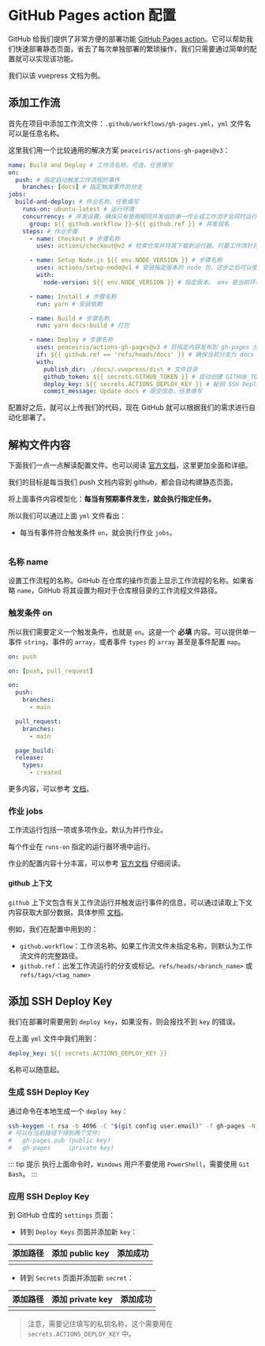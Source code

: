 # GitHub Pages action 配置

GitHub 给我们提供了非常方便的部署功能 [GitHub Pages action](https://github.com/marketplace/actions/github-pages-action)。它可以帮助我们快速部署静态页面，省去了每次单独部署的繁琐操作，我们只需要通过简单的配置就可以实现该功能。

我们以该 vuepress 文档为例。

## 添加工作流

首先在项目中添加工作流文件：`.github/workflows/gh-pages.yml`，`yml` 文件名可以是任意名称。

这里我们用一个比较通用的解决方案 `peaceiris/actions-gh-pages@v3`：

```yml
name: Build and Deploy # 工作流名称。可选，任意填写
on:
  push: # 指定自动触发工作流程的事件
    branches: [docs] # 指定触发事件的分支
jobs:
  build-and-deploy: # 作业名称。任意填写
    runs-on: ubuntu-latest # 运行环境
    concurrency: # 并发设置。确保只有使用相同并发组的单一作业或工作流才会同时运行
      group: ${{ github.workflow }}-${{ github.ref }} # 并发组名
    steps: # 作业步骤
      - name: Checkout # 步骤名称
        uses: actions/checkout@v2 # 检索仓库并将其下载到运行器。只要工作流针对仓库的代码运行，都必须使用检出操作

      - name: Setup Node.js ${{ env.NODE_VERSION }} # 步骤名称
        uses: actions/setup-node@v1 # 安装指定版本的 node 包。这步之后可以使用 npm 命令
        with:
          node-version: ${{ env.NODE_VERSION }} # 指定版本。 env 是当前环境变量，它随作业步骤改变而改变

      - name: Install # 步骤名称
        run: yarn # 安装依赖

      - name: Build # 步骤名称
        run: yarn docs:build # 打包

      - name: Deploy # 步骤名称
        uses: peaceiris/actions-gh-pages@v3 # 将指定内容发布到 gh-pages 分支
        if: ${{ github.ref == 'refs/heads/docs' }} # 确保当前分支为 docs 才执行下面内容
        with:
          publish_dir: ./docs/.vuepress/dist # 文件目录
          github_token: ${{ secrets.GITHUB_TOKEN }} # 自动创建 GITHUB_TOKEN
          deploy_key: ${{ secrets.ACTIONS_DEPLOY_KEY }} # 秘钥 SSH Deploy Key。生成和配置方法看下面
          commit_message: Update docs # 提交信息，任意填写
```

配置好之后，就可以上传我们的代码，现在 GitHub 就可以根据我们的需求进行自动化部署了。

## 解构文件内容

下面我们一点一点解读配置文件。也可以阅读 [官方文档](https://docs.github.com/cn/actions/learn-github-actions/workflow-syntax-for-github-actions)，这里更加全面和详细。

我们的目标是每当我们 push 文档内容到 github，都会自动构建静态页面。

将上面事件内容模型化：**每当有预期事件发生，就会执行指定任务。**

所以我们可以通过上面 `yml` 文件看出：

- 每当有事件符合触发条件 `on`，就会执行作业 `jobs`。

<img :src="$withBase('/assets/pic/overview-actions-simple.png')" alt="">

### 名称 name

设置工作流程的名称。GitHub 在仓库的操作页面上显示工作流程的名称。如果省略 `name`，GitHub 将其设置为相对于仓库根目录的工作流程文件路径。

### 触发条件 on

所以我们需要定义一个触发条件，也就是 `on`。这是一个 **必填** 内容。可以提供单一事件 `string`，事件的 `array`，或者事件 `types` 的 `array` 甚至是事件配置 `map`。

```yml
on: push

on: [push, pull_request]

on:
  push:
    branches:
      - main

  pull_request:
    branches:
      - main

  page_build:
  release:
    types:
      - created
```

更多内容，可以参考 [文档](https://docs.github.com/cn/actions/learn-github-actions/events-that-trigger-workflows)。

### 作业 jobs

工作流运行包括一项或多项作业。默认为并行作业。

每个作业在 `runs-on` 指定的运行器环境中运行。

作业的配置内容十分丰富，可以参考 [官方文档](https://docs.github.com/cn/actions/learn-github-actions/workflow-syntax-for-github-actions#jobs) 仔细阅读。

#### github 上下文

`github` 上下文包含有关工作流运行并触发运行事件的信息，可以通过读取上下文内容获取大部分数据。具体参照 [文档](https://docs.github.com/en/actions/learn-github-actions/contexts#github-context)。

例如，我们在配置中用到的：

- `github.workflow`：工作流名称。如果工作流文件未指定名称，则默认为工作流文件的完整路径。
- `github.ref`：出发工作流运行的分支或标记。`refs/heads/<branch_name>` 或 `refs/tags/<tag_name>`

## 添加 SSH Deploy Key

我们在部署时需要用到 `deploy key`，如果没有，则会报找不到 `key` 的错误。

在上面 `yml` 文件中我们用到：

```yml
deploy_key: ${{ secrets.ACTIONS_DEPLOY_KEY }}
```

名称可以随意起。

### 生成 SSH Deploy Key

通过命令在本地生成一个 `deploy key`：

```sh
ssh-keygen -t rsa -b 4096 -C "$(git config user.email)" -f gh-pages -N ""
# 可以在当前路径下得到两个文件:
#   gh-pages.pub (public key)
#   gh-pages     (private key)
```

::: tip 提示
执行上面命令时，`Windows` 用户不要使用 `PowerShell`，需要使用 `Git Bash`。
:::

### 应用 SSH Deploy Key

到 GitHub 仓库的 `settings` 页面：

- 转到 `Deploy Keys` 页面并添加新 `key`：

|                                                                            添加路径                                                                            |                                                                        添加 public key                                                                         |                                                                            添加成功                                                                            |
| :------------------------------------------------------------------------------------------------------------------------------------------------------------: | :------------------------------------------------------------------------------------------------------------------------------------------------------------: | :------------------------------------------------------------------------------------------------------------------------------------------------------------: |
| <a href="/assets/pic/github_workflow_add_deploy_key1.png" target="_blank"><img :src="$withBase('/assets/pic/github_workflow_add_deploy_key1.png')" alt=""></a> | <a href="/assets/pic/github_workflow_add_deploy_key2.png" target="_blank"><img :src="$withBase('/assets/pic/github_workflow_add_deploy_key2.png')" alt=""></a> | <a href="/assets/pic/github_workflow_add_deploy_key3.png" target="_blank"><img :src="$withBase('/assets/pic/github_workflow_add_deploy_key3.png')" alt=""></a> |

- 转到 `Secrets` 页面并添加新 `secret`：

|                                                                            添加路径                                                                            |                                                                        添加 private key                                                                        |                                                                            添加成功                                                                            |
| :------------------------------------------------------------------------------------------------------------------------------------------------------------: | :------------------------------------------------------------------------------------------------------------------------------------------------------------: | :------------------------------------------------------------------------------------------------------------------------------------------------------------: |
| <a href="/assets/pic/github_workflow_add_secret_key1.png" target="_blank"><img :src="$withBase('/assets/pic/github_workflow_add_secret_key1.png')" alt=""></a> | <a href="/assets/pic/github_workflow_add_secret_key2.png" target="_blank"><img :src="$withBase('/assets/pic/github_workflow_add_secret_key2.png')" alt=""></a> | <a href="/assets/pic/github_workflow_add_secret_key3.png" target="_blank"><img :src="$withBase('/assets/pic/github_workflow_add_secret_key3.png')" alt=""></a> |

> 注意，需要记住填写的私钥名称，这个需要用在 `secrets.ACTIONS_DEPLOY_KEY` 中。
